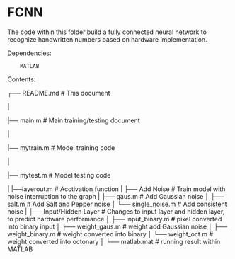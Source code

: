 # FCNN
The code within this folder build a fully connected neural network to recognize handwritten numbers based on hardware implementation.

Dependencies:

        MATLAB

Contents:

┌── README.md               # This document

|

|── main.m                  # Main training/testing document 

|

|── mytrain.m               # Model training code

|

|── mytest.m                # Model testing code

|
|──layerout.m               # Acctivation function
|
├── Add Noise               # Train model with noise interruption to the graph
|   ├── gaus.m              # Add Gaussian noise
│   ├── salt.m              # Add Salt and Pepper noise
│   └── single_noise.m      # Add consistent noise
|
├── Input/Hidden Layer      # Changes to input layer and hidden layer, to predict hardware performance
│   ├── input_binary.m      # pixel converted into binary input
│   ├── weight_gaus.m       # weight add Gaussian noise
│   ├── weight_binary.m     # weight converted into binary
│   └── weight_oct.m        # weight converted into octonary 
│
└── matlab.mat              # running result within MATLAB
